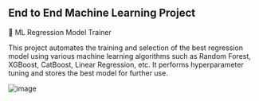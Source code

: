 ## End to End Machine Learning Project

🚀 ML Regression Model Trainer

This project automates the training and selection of the best regression model using various machine learning algorithms such as Random Forest, XGBoost, CatBoost, Linear Regression, etc. It performs hyperparameter tuning and stores the best model for further use.


![image](https://github.com/user-attachments/assets/f771a245-abfa-45d2-8290-3b7122db94f0)


